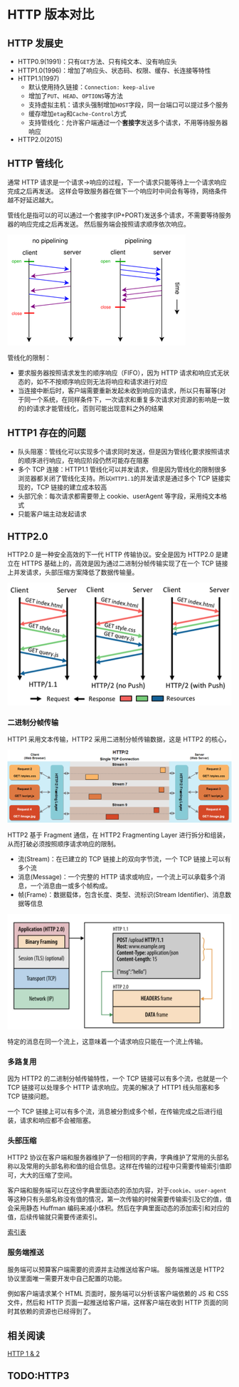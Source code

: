 # HTTP 版本对比

## HTTP 发展史

- HTTP0.9(1991)：只有`GET`方法、只有纯文本、没有响应头
- HTTP1.0(1996)：增加了响应头、状态码、权限、缓存、长连接等特性
- HTTP1.1(1997)
  - 默认使用持久链接：`Connection: keep-alive`
  - 增加了`PUT`、`HEAD`、`OPTIONS`等方法
  - 支持虚拟主机：请求头强制增加`HOST`字段，同一台端口可以提过多个服务
  - 缓存增加`etag`和`Cache-Control`方式
  - 支持管线化：允许客户端通过一个**套接字**发送多个请求，不用等待服务器响应
- HTTP2.0(2015)

## HTTP 管线化

通常 HTTP 请求是一个请求->响应的过程，下一个请求只能等待上一个请求响应完成之后再发送。
这样会导致服务器在做下一个响应时中间会有等待，网络条件越不好延迟越大。

管线化是指可以的可以通过一个套接字(IP+PORT)发送多个请求，不需要等待服务器的响应完成之后再发送。
然后服务端会按照请求顺序依次响应。

![pipeline](../../../assets/images/network/pipeline.png)

管线化的限制：

- 要求服务器按照请求发生的顺序响应（FIFO），因为 HTTP 请求和响应式无状态的，如不不按顺序响应则无法将响应和请求进行对应
- 当连接中断后时，客户端需要重新发起未收到响应的请求，所以只有幂等(对于同一个系统，在同样条件下，一次请求和重复多次请求对资源的影响是一致的)的请求才能管线化，否则可能出现意料之外的结果

## HTTP1 存在的问题

- 队头阻塞：管线化可以实现多个请求同时发送，但是因为管线化要求按照请求的顺序进行响应，在响应阶段仍然可能存在阻塞
- 多个 TCP 连接：HTTP1.1 管线化可以并发请求，但是因为管线化的限制很多浏览器都关闭了管线化支持。所以`HTTP1.1`的并发请求是通过多个 TCP 链接实现的，TCP 链接的建立成本较高
- 头部冗余：每次请求都需要带上 cookie、userAgent 等字段，采用纯文本格式
- 只能客户端主动发起请求

## HTTP2.0

HTTP2.0 是一种安全高效的下一代 HTTP 传输协议。安全是因为 HTTP2.0 是建立在 HTTPS 基础上的，高效是因为通过二进制分帧传输实现了在一个 TCP 链接上并发请求，头部压缩方案降低了数据传输量。

![HTTP1.1 VS HTTP2](../../../assets/images/network/http1.1_vs_http2.png)

### 二进制分帧传输

HTTP1 采用文本传输，HTTP2 采用二进制分帧传输数据，这是 HTTP2 的核心，

![HTTP2 STREAM AND FRAGMENT](../../../assets/images/network/HTTP2.png)

HTTP2 基于 Fragment 通信，在 HTTP2 Fragmenting Layer 进行拆分和组装，从而打破必须按照顺序请求响应的限制。

- 流(Stream)：在已建立的 TCP 链接上的双向字节流，一个 TCP 链接上可以有多个流
- 消息(Message)：一个完整的 HTTP 请求或响应，一个流上可以承载多个消息，一个消息由一或多个帧构成。
- 帧(Frame)：数据载体，包含长度、类型、流标识(Stream Identifier)、消息数据等信息

![HTTP2](../../../assets/images/network/http2-fragment.png)

特定的消息在同一个流上，这意味着一个请求响应只能在一个流上传输。

### 多路复用

因为 HTTP2 的二进制分帧传输特性，一个 TCP 链接可以有多个流，也就是一个 TCP 链接可以处理多个 HTTP 请求响应。完美的解决了 HTTP1 线头阻塞和多 TCP 链接问题。

一个 TCP 链接上可以有多个流，消息被分割成多个帧，在传输完成之后进行组装，请求和响应都不会被阻塞。

### 头部压缩

HTTP2 协议在客户端和服务器维护了一份相同的字典，字典维护了常用的头部名称以及常用的头部名称和值的组合信息。这样在传输的过程中只需要传输索引值即可，大大的压缩了空间。

客户端和服务端可以在这份字典里面动态的添加内容，对于`cookie`、`user-agent`等这种只有头部名称没有值的情况，第一次传输的时候需要传输索引及它的值，值会采用静态 Huffman 编码来减小体积。然后在字典里面动态的添加索引和对应的值，后续传输就只需要传递索引。

[索引表](https://httpwg.org/specs/rfc7541.html#static.table.entries)

### 服务端推送

服务端可以预算客户端需要的资源并主动推送给客户端。
服务端推送是 HTTP2 协议里面唯一需要开发中自己配置的功能。

例如客户端请求某个 HTML 页面时，服务端可以分析该客户端依赖的 JS 和 CSS 文件，然后和 HTTP 页面一起推送给客户端，这样客户端在收到 HTTP 页面的同时其依赖的资源也已经得到了。

## 相关阅读

[HTTP 1 & 2](http://blog.yanick.site/2020/10/08/networking/http/http/)

## TODO:HTTP3
